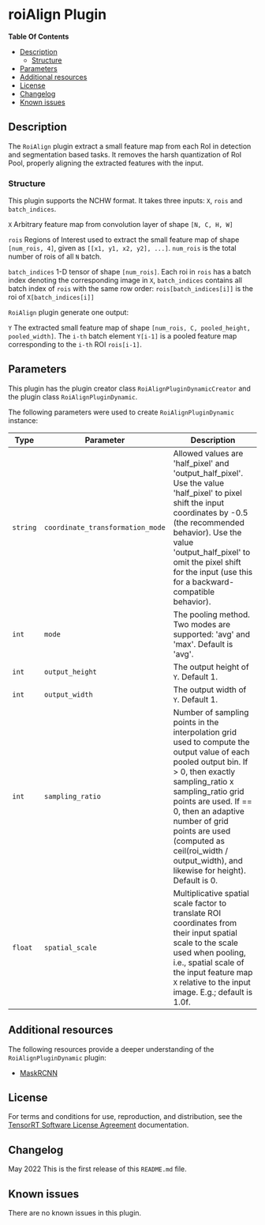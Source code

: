 # roiAlign Plugin

**Table Of Contents**
- [Description](#description)
    * [Structure](#structure)
- [Parameters](#parameters)
- [Additional resources](#additional-resources)
- [License](#license)
- [Changelog](#changelog)
- [Known issues](#known-issues)

## Description

The `RoiAlign` plugin extract a small feature map from each RoI in detection and segmentation based tasks. It removes the harsh quantization of RoI Pool, properly aligning the extracted features with the input.


### Structure

This plugin supports the NCHW format. It takes three inputs: `X`, `rois` and `batch_indices`.

`X`
Arbitrary feature map from convolution layer of shape `[N, C, H, W]` 

`rois`
Regions of Interest used to extract the small feature map of shape `[num_rois, 4]`, given as `[[x1, y1, x2, y2], ...]`. `num_rois` is the total number of rois of all
`N` batch.

`batch_indices`
1-D tensor of shape `[num_rois]`. Each roi in `rois` has a batch index denoting the corresponding image in `X`, `batch_indices` contains all batch index of `rois` with the same row order: `rois[batch_indices[i]]` is the roi of `X[batch_indices[i]]`

`RoiAlign` plugin generate one output:

`Y`
The extracted small feature map of shape `[num_rois, C, pooled_height, pooled_width]`. The `i-th` batch element `Y[i-1]` is a pooled feature map corresponding to the `i-th` ROI `rois[i-1]`.

## Parameters

This plugin has the plugin creator class `RoiAlignPluginDynamicCreator` and the plugin class `RoiAlignPluginDynamic`.
  
The following parameters were used to create `RoiAlignPluginDynamic` instance:

| Type               | Parameter                      | Description
|--------------------|--------------------------------|--------------------------------------------------------
|`string`            |`coordinate_transformation_mode`| Allowed values are 'half_pixel' and 'output_half_pixel'. Use the value 'half_pixel' to pixel shift the input coordinates by -0.5 (the recommended behavior). Use the value 'output_half_pixel' to omit the pixel shift for the input (use this for a backward-compatible behavior).
|`int`             |`mode`                         | The pooling method. Two modes are supported: 'avg' and 'max'. Default is 'avg'.
|`int`             |`output_height`                | The output height of `Y`. Default 1.
|`int`             |`output_width`                 | The output width of `Y`. Default 1.
|`int`             |`sampling_ratio`               | Number of sampling points in the interpolation grid used to compute the output value of each pooled output bin. If > 0, then exactly sampling_ratio x sampling_ratio grid points are used. If == 0, then an adaptive number of grid points are used (computed as ceil(roi_width / output_width), and likewise for height). Default is 0.
|`float`           |`spatial_scale`                | Multiplicative spatial scale factor to translate ROI coordinates from their input spatial scale to the scale used when pooling, i.e., spatial scale of the input feature map `X` relative to the input image. E.g.; default is 1.0f.


## Additional resources

The following resources provide a deeper understanding of the `RoiAlignPluginDynamic` plugin:

- [MaskRCNN](https://github.com/matterport/Mask_RCNN)


## License

For terms and conditions for use, reproduction, and distribution, see the [TensorRT Software License Agreement](https://docs.nvidia.com/deeplearning/sdk/tensorrt-sla/index.html)
documentation.


## Changelog

May 2022
This is the first release of this `README.md` file.


## Known issues

There are no known issues in this plugin.
